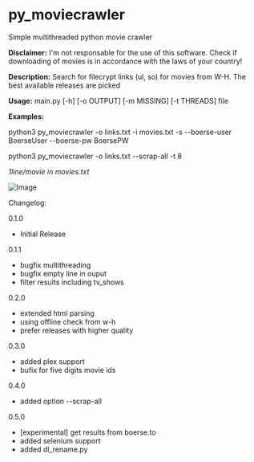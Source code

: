 # py_moviecrawler
Simple multithreaded python movie crawler

**Disclaimer:** I'm not responsable for the use of this software. Check if downloading of movies is in accordance with the laws of your country!

**Description:**
Search for filecrypt links (ul, so) for movies from W-H. The best available releases are picked

**Usage:** main.py [-h] [-o OUTPUT] [-m MISSING] [-t THREADS] file

**Examples:**

python3 py_moviecrawler -o links.txt -i movies.txt -s --boerse-user BoerseUser --boerse-pw BoersePW

python3 py_moviecrawler -o links.txt --scrap-all -t 8

_1line/movie in movies.txt_


![Image](https://i.imgur.com/n0T4oXR.png)

Changelog:

0.1.0
* Initial Release

0.1.1
* bugfix multithreading
* bugfix empty line in ouput
* filter results including tv_shows

0.2.0
* extended html parsing
* using offline check from w-h
* prefer releases with higher quality

0.3.0
* added plex support
* bufix for five digits movie ids

0.4.0
* added option --scrap-all

0.5.0
* [experimental] get results from boerse.to
* added selenium support
* added dl_rename.py
